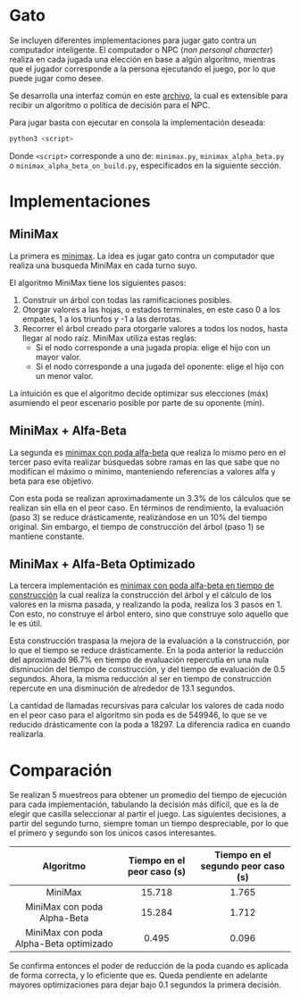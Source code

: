 # Gato

Se incluyen diferentes implementaciones para jugar gato contra un computador inteligente. El computador o NPC (_non personal character_) realiza en cada jugada una elección en base a algún algoritmo, mientras que el jugador corresponde a la persona ejecutando el juego, por lo que puede jugar como desee.

Se desarrolla una interfaz común en este [archivo](tictactoe.py), la cual es extensible para recibir un algoritmo o política de decisión para el NPC.

Para jugar basta con ejecutar en consola la implementación deseada:

```bash
python3 <script>
```

Donde `<script>` corresponde a uno de: `minimax.py`, `minimax_alpha_beta.py` o `minimax_alpha_beta_on_build.py`, especificados en la siguiente sección.

# Implementaciones

## MiniMax

La primera es [minimax](minimax.py). La idea es jugar gato contra un computador que realiza una busqueda MiniMax en cada turno suyo.

El algoritmo MiniMax tiene los siguientes pasos:
1. Construir un árbol con todas las ramificaciones posibles.
2. Otorgar valores a las hojas, o estados terminales, en este caso 0 a los empates, 1 a los triunfos y -1 a las derrotas.
3. Recorrer el árbol creado para otorgarle valores a todos los nodos, hasta llegar al nodo raíz. MiniMax utiliza estas reglas:
    - Si el nodo corresponde a una jugada propia: elige el hijo con un mayor valor.
    - Si el nodo corresponde a una jugada del oponente: elige el hijo con un menor valor.

La intuición es que el algoritmo decide optimizar sus elecciones (máx) asumiendo el peor escenario posible por parte de su oponente (mín).

## MiniMax + Alfa-Beta
La segunda es [minimax con poda alfa-beta](minimax_alpha_beta.py) que realiza lo mismo pero en el tercer paso evita realizar búsquedas sobre ramas en las que sabe que no modifican el máximo o mínimo, manteniendo referencias a valores alfa y beta para ese objetivo.

Con esta poda se realizan aproximadamente un 3.3% de los cálculos que se realizan sin ella en el peor caso. En términos de rendimiento, la evaluación (paso 3) se reduce drásticamente, realizándose en un 10% del tiempo original. Sin embargo, el tiempo de construcción del árbol (paso 1) se mantiene constante.

## MiniMax + Alfa-Beta Optimizado
La tercera implementación es [minimax con poda alfa-beta en tiempo de construcción](minimax_alpha_beta_on_build.py) la cual realiza la construcción del árbol y el cálculo de los valores en la misma pasada, y realizando la poda, realiza los 3 pasos en 1. Con esto, no construye el árbol entero, sino que construye solo aquello que le es útil.


Esta construcción traspasa la mejora de la evaluación a la construcción, por lo que el tiempo se reduce drásticamente. En la poda anterior la reducción del aproximado 96.7% en tiempo de evaluación repercutía en una nula disminución del tiempo de construcción, y del tiempo de evaluación de 0.5 segundos. Ahora, la misma reducción al ser en tiempo de construcción repercute en una disminución de alrededor de 13.1 segundos.

La cantidad de llamadas recursivas para calcular los valores de cada nodo en el peor caso para el algoritmo sin poda es de 549946, lo que se ve reducido drásticamente con la poda a 18297. La diferencia radica en cuando realizarla.

# Comparación

Se realizan 5 muestreos para obtener un promedio del tiempo de ejecución para cada implementación, tabulando la decisión más difícil, que es la de elegir que casilla seleccionar al partir el juego. Las siguientes decisiones, a partir del segundo turno, siempre toman un tiempo despreciable, por lo que el primero y segundo son los únicos casos interesantes.

|Algoritmo|Tiempo en el peor caso (s)|Tiempo en el segundo peor caso (s)
|:-:|:-:|:-:|
|MiniMax|15.718|1.765|
|MiniMax con poda Alpha-Beta|15.284|1.712|
|MiniMax con poda Alpha-Beta optimizado|0.495|0.096|

Se confirma entonces el poder de reducción de la poda cuando es aplicada de forma correcta, y lo eficiente que es. Queda pendiente en adelante mayores optimizaciones para dejar bajo 0.1 segundos la primera decisión.
